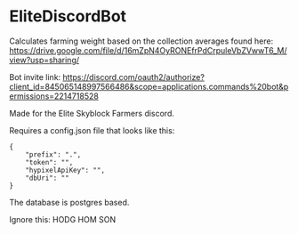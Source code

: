 # EliteDiscordBot

Calculates farming weight based on the collection averages found here: 
https://drive.google.com/file/d/16mZpN4OyRONEfrPdCrpuleVbZVwwT6_M/view?usp=sharing/

Bot invite link: https://discord.com/oauth2/authorize?client_id=845065148997566486&scope=applications.commands%20bot&permissions=2214718528

Made for the Elite Skyblock Farmers discord.

Requires a config.json file that looks like this:
```
{
	"prefix": ".",
	"token": "",
	"hypixelApiKey": "",
	"dbUri": ""
}
```
The database is postgres based.

Ignore this: HODG HOM SON
